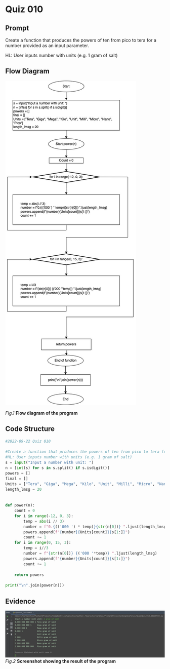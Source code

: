 # Quiz 010

## Prompt
Create a function that produces the powers of ten from pico to tera for a number provided as an input parameter.

HL: User inputs number with units (e.g. 1 gram of salt)

## Flow Diagram
![](Quiz010_FlowDiagram2.jpg)

*Fig.1* **Flow diagram of the program**
## Code Structure 
```.py
#2022-09-22 Quiz 010

#Create a function that produces the powers of ten from pico to tera for a number provided as an input parameter. The function should return a list of the powers of ten.
#HL: User inputs number with units (e.g. 1 gram of salt)
s = input("Input a number with unit: ")
n = [int(s) for s in s.split() if s.isdigit()]
powers = []
final = []
Units = ["Tera", "Giga", "Mega", "Kilo", "Unit", "Milli", "Micro", "Nano", "Pico"]
length_lmsg = 20


def power(n):
    count = 0
    for i in range(-12, 0, 3):
        temp = abs(i // 3)
        number = f"0.{(('000 ') * temp)}{str(n[0])} ".ljust(length_lmsg)
        powers.append(f"{number}{Units[count]}{s[1:]}")
        count += 1
    for i in range(0, 15, 3):
        temp = i//3
        number = f"{str(n[0])} {('000 '*temp)} ".ljust(length_lmsg)
        powers.append(f"{number}{Units[count]}{s[1:]}")
        count += 1

    return powers

print("\n".join(power(n)))

```

## Evidence
![](Quiz010_Evidence.jpg)
*Fig.2* **Screenshot showing the result of the program**
